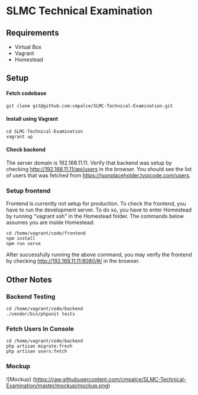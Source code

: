 # SLMC Technical Examination

## Requirements
- Virtual Box
- Vagrant
- Homestead

## Setup

#### Fetch codebase
```
git clone git@github.com:cmpalce/SLMC-Technical-Examination.git
```

#### Install using Vagrant
```
cd SLMC-Technical-Examination
vagrant up
```

#### Check backend

The server domain is 192.168.11.11. 
Verify that backend was setup by checking http://192.168.11.11/api/users in the browser.
You should see the list of users that was fetched from https://jsonplaceholder.typicode.com/users.

### Setup frontend

Frontend is currently not setup for production. To check the frontend, you have to run
the development server. To do so, you have to enter Homestead by running
"vagrant ssh" in the Homestead folder. The commands below assumes you are inside Homestead:


```
cd /home/vagrant/code/frontend
npm install
npm run serve
```

After successfully running the above command, you may verify the frontend
by checking http://192.168.11.11:8080/#/ in the browser.

## Other Notes

### Backend Testing

```
cd /home/vagrant/code/backend
./vendor/bin/phpunit tests
```

### Fetch Users In Console
```
cd /home/vagrant/code/backend
php artisan migrate:fresh
php artisan users:fetch
```

### Mockup
![Mockup] (https://raw.githubusercontent.com/cmpalce/SLMC-Technical-Examination/master/mockup/mockup.png)
